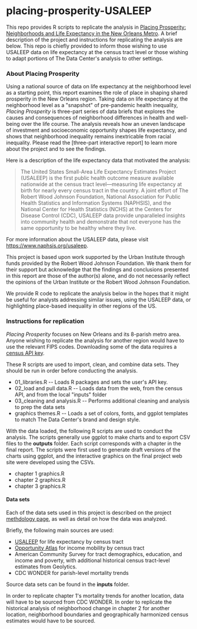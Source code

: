 # placing-prosperity-USALEEP

This repo provides R scripts to replicate the analysis in [Placing Prosperity: Neighborhoods and Life Expectancy in the New Orleans Metro](https://www.datacenterresearch.org/reports_analysis/placing-prosperity/). A brief description of the project and instructions for replicating the analysis are below. This repo is chiefly provided to inform those wishing to use USALEEP data on life expectancy at the census tract level or those wishing to adapt portions of The Data Center's analysis to other settings. 

### About Placing Prosperity

Using a national source of data on life expectancy at the neighborhood level as a starting point, this report examines the role of place in shaping shared prosperity in the New Orleans region. Taking data on life expectancy at the neighborhood level as a "snapshot" of pre-pandemic health inequality, *Placing Prosperity* is three-part series of data briefs that explores the causes and consequences of neighborhood differences in health and well-being over the life course. The analysis reveals how an uneven landscape of investment and socioeconomic opportunity shapes life expectancy, and shows that neighborhood inequality remains inextricable from racial inequality. Please read the [three-part interactive report] to learn more about the project and to see the findings.

Here is a description of the life expectancy data that motivated the analysis:
> The United States Small-Area Life Expectancy Estimates Project (USALEEP) is the first public health outcome measure available nationwide at the census tract level—measuring life expectancy at birth for nearly every census tract in the country. A joint effort of The Robert Wood Johnson Foundation, National Association for Public Health Statistics and Information Systems (NAPHSIS), and the National Center for Health Statistics (NCHS) at the Centers for Disease Control (CDC), USALEEP data provide unparalleled insights into
community health and demonstrate that not everyone has the same opportunity to be healthy where they live.

For more information about the USALEEP data, please visit https://www.naphsis.org/usaleep.

This project is based upon work supported by the Urban Institute through funds provided by the Robert Wood Johnson Foundation. We thank them for their support but acknowledge that the findings and conclusions presented in this report are those of the author(s) alone, and do not necessarily reflect the opinions of the Urban Institute or the Robert Wood Johnson Foundation.

We provide R code to replicate the analysis below in the hopes that it might be useful for analysts addressing similar issues, using the USALEEP data, or highlighting place-based inequality in other regions of the US. 

### Instructions for replication

*Placing Prosperity* focuses on New Orleans and its 8-parish metro area. Anyone wishing to replicate the analysis for another region would have to use the relevant FIPS codes. Downloading some of the data requires a [census API key](https://www.census.gov/data/developers/guidance/api-user-guide.html). 

These R scripts are used to import, clean, and combine data sets. They should be run in order before conducting the analysis.

- 01_libraries.R -- Loads R packages and sets the user's API key.
- 02_load and pull data.R -- Loads data from the web, from the census API, and from the local "inputs" folder
- 03_cleaning and analysis.R -- Performs additional cleaning and analysis to prep the data sets
- graphics themes.R -- Loads a set of colors, fonts, and ggplot templates to match The Data Center's brand and design style. 

With the data loaded, the following R scripts are used to conduct the analysis. The scripts generally use ggplot to make charts and to export CSV files to the **outputs** folder. Each script corresponds with a chapter in the final report. The scripts were first used to generate draft versions of the charts using ggplot, and the interactive graphics on the final project web site were developed using the CSVs. 

- chapter 1 graphics.R
- chapter 2 graphics.R
- chapter 3 graphics.R


#### Data sets

Each of the data sets used in this project is described on the project [methdology page](https://www.datacenterresearch.org/placing-prosperity/methodology.html), as well as detail on how the data was analyzed. 

Briefly, the following main sources are used:

- [USALEEP](https://www.cdc.gov/nchs/nvss/usaleep/usaleep.html) for life expectancy by census tract
- [Opportunity Atlas](https://opportunityinsights.org/data/?geographic_level=0&topic=0&paper_id=1652#resource-listing) for income mobility by census tract
- American Community Survey for tract demographics, education, and income and poverty, with additional historical census tract-level estimates from Geolytics.
- CDC WONDER for parish-level mortality trends

Source data sets can be found in the **inputs** folder.

In order to replicate chapter 1's mortality trends for another location, data will have to be sourced from CDC WONDER. In order to replicate the historical analysis of neighborhood change in chapter 2 for another location, neighborhood boundaries and geographically harmonized census estimates would have to be sourced.
